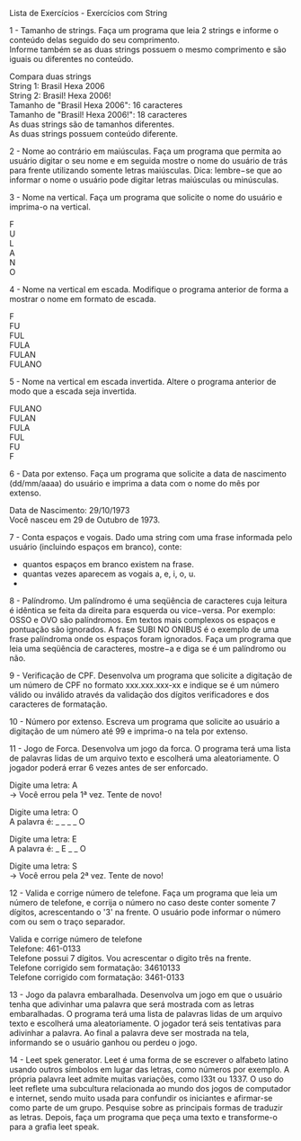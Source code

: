Lista de Exercícios - Exercícios com String

1 - Tamanho de strings. Faça um programa que leia 2 strings e informe o conteúdo delas seguido do seu comprimento.<br> 
Informe também se as duas strings possuem o mesmo comprimento e são iguais ou diferentes no conteúdo.

Compara duas strings <br>
String 1: Brasil Hexa 2006 <br>
String 2: Brasil! Hexa 2006! <br>
Tamanho de "Brasil Hexa 2006": 16 caracteres <br>
Tamanho de "Brasil! Hexa 2006!": 18 caracteres <br>
As duas strings são de tamanhos diferentes. <br>
As duas strings possuem conteúdo diferente. <br>

2 - Nome ao contrário em maiúsculas. Faça um programa que permita ao usuário digitar o seu nome e em seguida mostre
o nome do usuário de trás para frente utilizando somente letras maiúsculas. Dica: lembre−se que ao informar o nome 
o usuário pode digitar letras maiúsculas ou minúsculas.

3 - Nome na vertical. Faça um programa que solicite o nome do usuário e imprima-o na vertical.

F<br>
U<br>
L<br>
A<br>
N<br>
O<br>

4 - Nome na vertical em escada. Modifique o programa anterior de forma a mostrar o nome em formato de escada.

F<br>
FU<br>
FUL<br>
FULA<br>
FULAN<br>
FULANO<br>

5 - Nome na vertical em escada invertida. Altere o programa anterior de modo que a escada seja invertida.

FULANO<br>
FULAN<br>
FULA<br>
FUL<br>
FU<br>
F<br>

6 - Data por extenso. Faça um programa que solicite a data de nascimento (dd/mm/aaaa) do usuário e imprima a data com o nome do mês por extenso.

Data de Nascimento: 29/10/1973<br>
Você nasceu em  29 de Outubro de 1973.<br>

7 - Conta espaços e vogais. Dado uma string com uma frase informada pelo usuário
(incluindo espaços em branco), conte:

- quantos espaços em branco existem na frase.
- quantas vezes aparecem as vogais a, e, i, o, u.
- 
8 - Palíndromo. Um palíndromo é uma seqüência de caracteres cuja leitura é idêntica se feita da direita para esquerda
ou vice−versa. Por exemplo: OSSO e OVO são palíndromos.
Em textos mais complexos os espaços e pontuação são ignorados. A frase SUBI NO ONIBUS é o exemplo de uma frase
palíndroma onde os espaços foram ignorados. Faça um programa que leia uma seqüência de caracteres, mostre−a e diga
se é um palíndromo ou não.

9 - Verificação de CPF. Desenvolva um programa que solicite a digitação de um número de CPF no formato
xxx.xxx.xxx-xx e indique se é um número válido ou inválido através da validação dos dígitos verificadores e dos
caracteres de formatação.

10 - Número por extenso. Escreva um programa que solicite ao usuário a digitação de um número até 99 e imprima-o
na tela por extenso.

11 - Jogo de Forca. Desenvolva um jogo da forca. O programa terá uma lista de palavras lidas de um arquivo texto
e escolherá uma aleatoriamente. O jogador poderá errar 6 vezes antes de ser enforcado.

Digite uma letra: A<br>
-> Você errou pela 1ª vez. Tente de novo!<br>

Digite uma letra: O<br>
A palavra é: _ _ _ _ O

Digite uma letra: E<br>
A palavra é: _ E _ _ O

Digite uma letra: S<br>
-> Você errou pela 2ª vez. Tente de novo!

12 - Valida e corrige número de telefone. Faça um programa que leia um número de telefone, e corrija o número no
caso deste conter somente 7 dígitos, acrescentando o '3' na frente. O usuário pode informar o número com ou sem
o traço separador.

Valida e corrige número de telefone<br>
Telefone: 461-0133<br>
Telefone possui 7 dígitos. Vou acrescentar o digito três na frente.<br>
Telefone corrigido sem formatação: 34610133<br>
Telefone corrigido com formatação: 3461-0133

13 - Jogo da palavra embaralhada. Desenvolva um jogo em que o usuário tenha que adivinhar uma palavra que será 
mostrada com as letras embaralhadas. O programa terá uma lista de palavras lidas de um arquivo texto e escolherá 
uma aleatoriamente. O jogador terá seis tentativas para adivinhar a palavra. Ao final a palavra deve ser mostrada 
na tela, informando se o usuário ganhou ou perdeu o jogo.

14 - Leet spek generator. Leet é uma forma de se escrever o alfabeto latino usando outros símbolos em lugar das 
letras, como números por exemplo. A própria palavra leet admite muitas variações, como l33t ou 1337. O uso do 
leet reflete uma subcultura relacionada ao mundo dos jogos de computador e internet, sendo muito usada para 
confundir os iniciantes e afirmar-se como parte de um grupo. Pesquise sobre as principais formas de traduzir 
as letras. Depois, faça um programa que peça uma texto e transforme-o para a grafia leet speak.